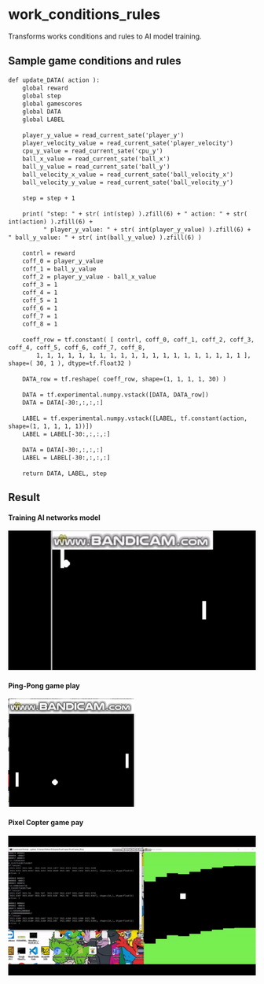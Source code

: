 # work_conditions_rules
Transforms works conditions and rules to AI model training.

## Sample game conditions and rules ##

```
def update_DATA( action ):
	global reward
	global step
	global gamescores
	global DATA
	global LABEL
	
	player_y_value = read_current_sate('player_y')
	player_velocity_value = read_current_sate('player_velocity')
	cpu_y_value = read_current_sate('cpu_y')
	ball_x_value = read_current_sate('ball_x')
	ball_y_value = read_current_sate('ball_y')
	ball_velocity_x_value = read_current_sate('ball_velocity_x')
	ball_velocity_y_value = read_current_sate('ball_velocity_y')
	
	step = step + 1
	
	print( "step: " + str( int(step) ).zfill(6) + " action: " + str( int(action) ).zfill(6) + 
          " player_y_value: " + str( int(player_y_value) ).zfill(6) + " ball_y_value: " + str( int(ball_y_value) ).zfill(6) )
	
	contrl = reward
	coff_0 = player_y_value
	coff_1 = ball_y_value
	coff_2 = player_y_value - ball_x_value
	coff_3 = 1
	coff_4 = 1
	coff_5 = 1
	coff_6 = 1
	coff_7 = 1
	coff_8 = 1
	
	coeff_row = tf.constant( [ contrl, coff_0, coff_1, coff_2, coff_3, coff_4, coff_5, coff_6, coff_7, coff_8, 
		1, 1, 1, 1, 1, 1, 1, 1, 1, 1, 1, 1, 1, 1, 1, 1, 1, 1, 1, 1 ], shape=( 30, 1 ), dtype=tf.float32 )
	
	DATA_row = tf.reshape( coeff_row, shape=(1, 1, 1, 1, 30) )
	
	DATA = tf.experimental.numpy.vstack([DATA, DATA_row])
	DATA = DATA[-30:,:,:,:]
	
	LABEL = tf.experimental.numpy.vstack([LABEL, tf.constant(action, shape=(1, 1, 1, 1, 1))])
	LABEL = LABEL[-30:,:,:,:]
	
	DATA = DATA[-30:,:,:,:]
	LABEL = LABEL[-30:,:,:,:]
	
	return DATA, LABEL, step
```

## Result ##

#### Training AI networks model ####

![Employee data](https://github.com/jkaewprateep/work_conditions_rules/blob/main/Ping-Pong.gif?raw=true "Employee Data title")

#### Ping-Pong game play ####

![Employee data](https://github.com/jkaewprateep/work_conditions_rules/blob/main/Pong%20Game.gif?raw=true "Employee Data title")

#### Pixel Copter game pay ####

![Employee data](https://github.com/jkaewprateep/work_conditions_rules/blob/main/Pixel%20Copter.gif?raw=true "Employee Data title")
